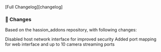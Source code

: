 [Full Changelog][changelog]

### 🔨 Changes

Based on the hassion_addons repository, with following changes:

Disabled host network interface for improved security
Added port mapping for web interface and up to 10 camera streaming ports
